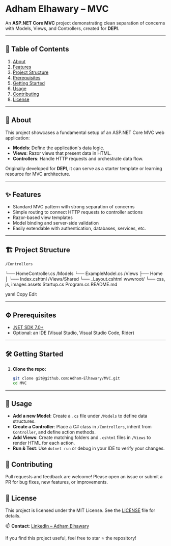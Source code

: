 # Adham Elhawary – MVC

An **ASP.NET Core MVC** project demonstrating clean separation of concerns with Models, Views, and Controllers, created for **DEPI**.

---

## 🚀 Table of Contents

1. [About](#about)
2. [Features](#features)
3. [Project Structure](#project-structure)
4. [Prerequisites](#prerequisites)
5. [Getting Started](#getting-started)
6. [Usage](#usage)
7. [Contributing](#contributing)
8. [License](#license)

---

## 📘 About

This project showcases a fundamental setup of an ASP.NET Core MVC web application:

- **Models**: Define the application's data logic.
- **Views**: Razor views that present data in HTML.
- **Controllers**: Handle HTTP requests and orchestrate data flow.

Originally developed for **DEPI**, it can serve as a starter template or learning resource for MVC architecture.

---

## ✨ Features

- Standard MVC pattern with strong separation of concerns
- Simple routing to connect HTTP requests to controller actions
- Razor-based view templates
- Model binding and server-side validation
- Easily extendable with authentication, databases, services, etc.

---

## 🏗️ Project Structure
    /Controllers
└── HomeController.cs
/Models
└── ExampleModel.cs
/Views
├── Home
│ └── Index.cshtml
/Views/Shared
└── _Layout.cshtml
wwwroot/
└── css, js, images assets
Startup.cs
Program.cs
README.md

yaml
Copy
Edit

---

## ⚙️ Prerequisites

- [.NET SDK 7.0+](https://dotnet.microsoft.com/download)
- Optional: an IDE (Visual Studio, Visual Studio Code, Rider)

---

## 🛠️ Getting Started

1. **Clone the repo:**
   ```bash
   git clone git@github.com:Adham-Elhawary/MVC.git
   cd MVC
---

## 🎯 Usage

- **Add a new Model**: Create a `.cs` file under `/Models` to define data structures.
- **Create a Controller**: Place a C# class in `/Controllers`, inherit from `Controller`, and define action methods.
- **Add Views**: Create matching folders and `.cshtml` files in `/Views` to render HTML for each action.
- **Run & Test**: Use `dotnet run` or debug in your IDE to verify your changes.

## 🤝 Contributing

Pull requests and feedback are welcome! Please open an issue or submit a PR for bug fixes, new features, or improvements.

## 📄 License

This project is licensed under the MIT License. See the [LICENSE](LICENSE) file for details.

📫 **Contact**: [LinkedIn – Adham Elhawary](https://www.linkedin.com/in/adham-elhawary-26944a2b3/)

If you find this project useful, feel free to star ⭐ the repository!


